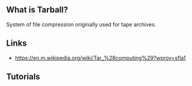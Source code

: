 ## What is Tarball?
System of file compression originally used for tape archives.

## Links

- https://en.m.wikipedia.org/wiki/Tar_%28computing%29?wprov=sfla1

## Tutorials

<!-- Embedded links -->
[1]: https://github.com/nchristie/tech_notes/blob/master/x/xxx.md

